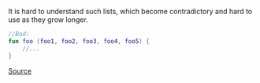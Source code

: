 It is hard to understand such lists, which become contradictory and hard to use as they grow longer.

```kotlin
//Bad:
fun foo (foo1, foo2, foo3, foo4, foo5) {
    //...
}
```

[Source](https://refactoring.guru/smells/long-parameter-list)